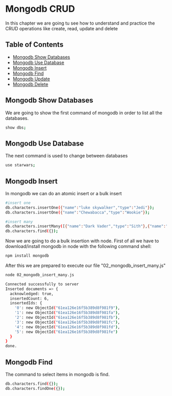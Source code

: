 # Mongodb CRUD
In this chapter we are going tu see how to understand and practice the CRUD operations like create, read, update and delete

## Table of Contents
* [Mongodb Show Databases](#mongodb_show_databases)
* [Mongodb Use Database](#mongodb_use_database)
* [Mongodb Insert](#mongodb_insert)
* [Mongodb Find](#mongodb_find)
* [Mongodb Update](#mongodb_update)
* [Mongodb Delete](#mongodb_delete)

## Mongodb Show Databases
We are going to show the first command of mongodb in order to list all the databases.

```sh
show dbs;
```

## Mongodb Use Database
The next command is used to change between databases

```sh
use starwars;
```

## Mongodb Insert
In mongodb we can do an atomic insert or a bulk insert

```sh
#insert one
db.characters.insertOne({"name":"luke skywalker","type":"Jedi"});
db.characters.insertOne({"name":"Chewabacca","type":"Wookie"});

#insert many
db.characters.insertMany([{"name":"Dark Vader","type":"Sith"},{"name":"C3PO","type":"Robot"}]);
db.characters.find({});
```

Now we are going to do a bulk insertion with node. First of all we have to download/install mongodb in node with the following command shell:
```sh
npm install mongodb
```

After this we are prepared to execute our file "02_mongodb_insert_many.js"
```sh
node 02_mongodb_insert_many.js

Connected successfully to server
Inserted documents => {
  acknowledged: true,
  insertedCount: 6,
  insertedIds: {
    '0': new ObjectId("61ea126e16f5b389d8f981f9"),
    '1': new ObjectId("61ea126e16f5b389d8f981fa"),
    '2': new ObjectId("61ea126e16f5b389d8f981fb"),
    '3': new ObjectId("61ea126e16f5b389d8f981fc"),
    '4': new ObjectId("61ea126e16f5b389d8f981fd"),
    '5': new ObjectId("61ea126e16f5b389d8f981fe")
  }
}
done.
```


## Mongodb Find
The command to select items in mongodb is find.

```sh
db.characters.find({});
db.characters.findOne({});
```
